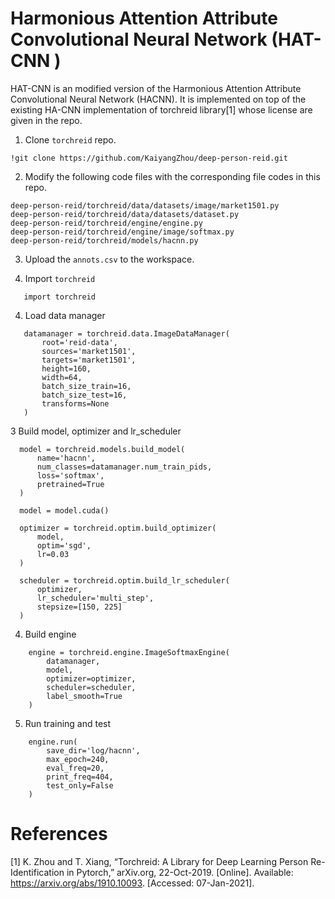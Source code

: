 Harmonious Attention Attribute Convolutional Neural Network (HAT-CNN )
===========
HAT-CNN is an modified version of the Harmonious Attention Attribute Convolutional Neural Network (HACNN). It is implemented on top of the existing HA-CNN implementation of torchreid library[1] whose license are given in the repo.


1. Clone ``torchreid`` repo.
 ``` 
!git clone https://github.com/KaiyangZhou/deep-person-reid.git 
 ``` 

2. Modify the following code files with the corresponding file codes in this repo.
 ``` 
 deep-person-reid/torchreid/data/datasets/image/market1501.py
 deep-person-reid/torchreid/data/datasets/dataset.py
 deep-person-reid/torchreid/engine/engine.py
 deep-person-reid/torchreid/engine/image/softmax.py
 deep-person-reid/torchreid/models/hacnn.py
 ``` 
 
3. Upload the ``annots.csv`` to the workspace.
 

3. Import ``torchreid``

 ``` 
    import torchreid
 ```
4. Load data manager

 ```    
    datamanager = torchreid.data.ImageDataManager(
        root='reid-data',
        sources='market1501',
        targets='market1501',
        height=160,
        width=64,
        batch_size_train=16,
        batch_size_test=16,
        transforms=None
    ) 
  ```

3 Build model, optimizer and lr_scheduler

  ```  
    model = torchreid.models.build_model(
        name='hacnn',
        num_classes=datamanager.num_train_pids,
        loss='softmax',
        pretrained=True
    )

    model = model.cuda()

    optimizer = torchreid.optim.build_optimizer(
        model,
        optim='sgd',
        lr=0.03
    )

    scheduler = torchreid.optim.build_lr_scheduler(
        optimizer,
        lr_scheduler='multi_step',
        stepsize=[150, 225]
    )
   ```
4. Build engine

```
    engine = torchreid.engine.ImageSoftmaxEngine(
        datamanager,
        model,
        optimizer=optimizer,
        scheduler=scheduler,
        label_smooth=True
    )
```
5. Run training and test

```
    engine.run(
        save_dir='log/hacnn',
        max_epoch=240,
        eval_freq=20,
        print_freq=404,
        test_only=False
    )
```

References
=============
[1] K. Zhou and T. Xiang, “Torchreid: A Library for Deep Learning Person Re-Identification in Pytorch,” arXiv.org, 22-Oct-2019. [Online]. Available: https://arxiv.org/abs/1910.10093. [Accessed: 07-Jan-2021]. 
